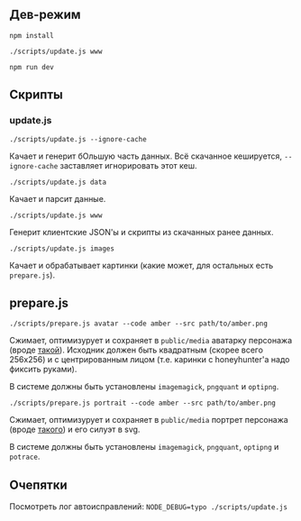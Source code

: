 ## Дев-режим

`npm install`

`./scripts/update.js www`

`npm run dev`


## Скрипты

### update.js

`./scripts/update.js --ignore-cache`

Качает и генерит бОльшую часть данных. Всё скачанное кешируется, `--ignore-cache` заставляет игнорировать этот кеш.

`./scripts/update.js data`

Качает и парсит данные.

`./scripts/update.js www`

Генерит клиентские JSON'ы и скрипты из скачанных ранее данных.

`./scripts/update.js images`

Качает и обрабатывает картинки (какие может, для остальных есть `prepare.js`).


## prepare.js

`./scripts/prepare.js avatar --code amber --src path/to/amber.png`

Сжимает, оптимизурует и сохраняет в `public/media` аватарку персонажа (вроде [такой](https://genshin.honeyhunterworld.com/img/char/amber_face.png)). Исходник должен быть квадратным (скорее всего 256х256) и с центрированным лицом (т.е. каринки с honeyhunter'а надо фиксить руками).

В системе должны быть установлены `imagemagick`, `pngquant` и `optipng`.

`./scripts/prepare.js portrait --code amber --src path/to/amber.png`

Сжимает, оптимизурует и сохраняет в `public/media` портрет персонажа (вроде [такого](https://genshin-impact.fandom.com/wiki/Amber?file=Character+Amber+Portrait.png)) и его силуэт в svg.

В системе должны быть установлены `imagemagick`, `pngquant`, `optipng` и `potrace`.


## Очепятки

Посмотреть лог автоисправлений: `NODE_DEBUG=typo ./scripts/update.js`